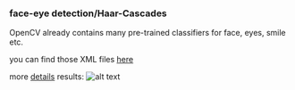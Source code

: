 ### face-eye detection/Haar-Cascades
OpenCV already contains many pre-trained classifiers for face, eyes, smile etc.

you can find those XML files [here](https://github.com/opencv/opencv/tree/master/data/haarcascades)

more [details](https://opencv-python-tutroals.readthedocs.io/en/latest/py_tutorials/py_objdetect/py_face_detection/py_face_detection.html#face-detection)
results:
![alt text](https://github.com/zackq88/face-eye-detection-Haar-Cascades/blob/master/result.png?raw=true)
